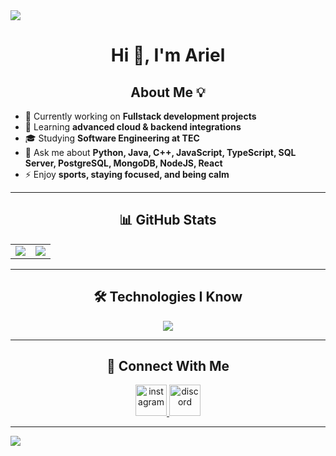 <!--horizontal divider(gradiant)-->
<img src="https://user-images.githubusercontent.com/73097560/115834477-dbab4500-a447-11eb-908a-139a6edaec5c.gif">

<!--h1-->
<div align="center">
  <h1>Hi 👋, I'm Ariel</h1>
</div>

<!--About Me-->
<div align="center">
  <h2>About Me 💡</h2>
</div>

- 🔭 Currently working on **Fullstack development projects**  
- 🌱 Learning **advanced cloud & backend integrations**  
- 🎓 Studying **Software Engineering at TEC**  
- 💬 Ask me about **Python, Java, C++, JavaScript, TypeScript, SQL Server, PostgreSQL, MongoDB, NodeJS, React**  
- ⚡ Enjoy **sports, staying focused, and being calm**  

---

<!-- GitHub Stats & Top Languages -->
<div align="center">
  <h2>📊 GitHub Stats</h2>
  <table>
    <tr>
      <td align="center">
        <img src="https://github-readme-stats.vercel.app/api?username=ArielST21&show_icons=true&theme=radical&count_private=true" />
      </td>
      <td align="center">
        <img src="https://github-readme-stats.vercel.app/api/top-langs/?username=ArielST21&theme=radical&hide_border=false&langs_count=10" />
      </td>
    </tr>
  </table>
</div>

---

<!-- Tech Stack -->
<div align="center">
  <h2>🛠 Technologies I Know</h2>
  <p>
    <img src="https://skillicons.dev/icons?i=python,java,cpp,js,ts,sql,sqlserver,postgres,mongo,postman,react,tailwind,nodejs,html,css,docker,git,github,figma&perline=10" />
  </p>
</div>

---

<!-- Connect with me -->
<div align="center">
  <h2>🤝 Connect With Me</h2>
  <p>
    <a href="https://www.instagram.com/3am.arixl/" target="_blank">
      <img src="https://user-images.githubusercontent.com/88904952/234981169-2dd1e58f-4b7e-468c-8213-034ba62156c3.png" alt="instagram" height="50" width="50" />
    </a>
    <a href="https://discordapp.com/users/747858362779304078" target="_blank">
      <img src="https://user-images.githubusercontent.com/88904952/234982627-019fd336-6248-453c-9b05-97c13fd1d207.png" alt="discord" height="50" width="50" />
    </a>
  </p>
</div>

---

<!--horizontal divider(gradiant)-->
<img src="https://user-images.githubusercontent.com/73097560/115834477-dbab4500-a447-11eb-908a-139a6edaec5c.gif">



